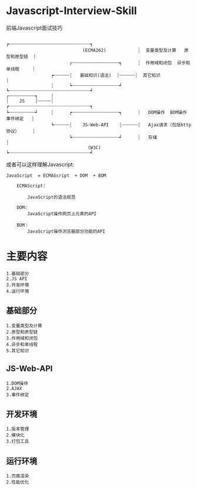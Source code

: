 # Javascript-Interview-Skill
前端Javascript面试技巧

                                                      ┍┄┄┄┄┄┄┄┄┄┄┄┄┄┄┄┄┄┄┄┄┄┄┄┄┈┈┈┈┈┈┈┑
                                 (ECMA262)            ┊  变量类型及计算   原型和原型链  ┊
                            ┌┄┄┄┄┄┄┄┄┄┄┄┄┄┄┄┄┄┄┑      ┊  作用域和闭包  异步和单线程     ┊
                     ┍┄┄┄┄┄┄┊   基础知识(语法)  ┆┄┄┄┄┄┄┊  其它知识                      ┊
                     ┊      ┕┄┄┄┄┄┄┄┄┄┄┄┄┄┄┄┄┄┄┙      ┕┈┈┈┈┈┈┈┈┈┈┈┈┈┈┈┈┈┈┈┈┈┈┈┈┈┈┈┈┈┈┈┙
    ┌┄┄┄┄┄┄┄┄┄┄┑     ┆      
    ┊    JS    ┆┄┄┄┄┄┊                                ┍┈┈┈┈┈┈┈┈┈┈┈┈┈┈┈┈┈┈┈┈┈┈┈┈┈┈┈┈┈┈┈┑
    ┕┄┄┄┄┄┄┄┄┄┄┙     ┊      ┍┄┄┄┄┄┄┄┄┄┄┄┄┄┄┄┄┄┄┑      ┊   DOM操作  BOM操作  事件绑定   ┊
                     ┕┄┄┄┄┄┄┊    JS-Web-API    ┊┄┄┄┄┄┄┊   Ajax请求（包括http协议）     ┆  
                            ┕┄┄┄┄┄┄┄┄┄┄┄┄┄┄┄┄┄┄┙      ┊   存储                        ┊
                                   (W3C)              ┕┈┈┈┈┈┈┈┈┈┈┈┈┈┈┈┈┈┈┈┈┈┈┈┈┈┈┈┈┈┈┈┙


或者可以这样理解Javascript:

    JavaScript  = ECMAScript  + DOM  + BOM      

        ECMAScript: 

            JavaScript的语法规范

        DOM:
            JavaScript操作网页上元素的API

        BOM：
            JavaScript操作浏览器部分功能的API                                 


# 主要内容
    1.基础部分
    2.JS API
    3.开发环境
    4.运行环境

## 基础部分
    1.变量类型及计算
    2.原型和原型链
    3.作用域和闭包
    4.异步和单线程
    5.其它知识

## JS-Web-API
    1.DOM操作
    2.AJAX
    3.事件绑定

## 开发环境
    1.版本管理
    2.模块化
    3.打包工具

## 运行环境
    1.页面渲染
    2.性能优化
